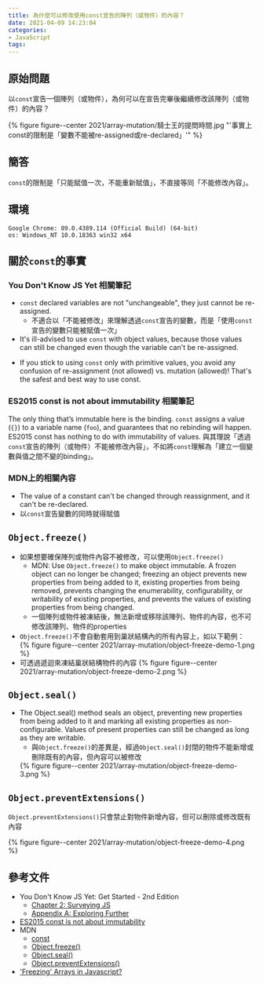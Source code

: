 ```yaml
---
title: 為什麼可以修改使用const宣告的陣列（或物件）的內容？
date: 2021-04-09 14:23:04
categories:
- JavaScript
tags:
---
```


## 原始問題
以`const`宣告一個陣列（或物件），為何可以在宣告完畢後繼續修改該陣列（或物件）的內容？

{% figure figure--center 2021/array-mutation/騎士王的提問時間.jpg "'事實上const的限制是「變數不能被re-assigned或re-declared」'" %}

## 簡答
`const`的限制是「只能賦值一次，不能重新賦值」，不直接等同「不能修改內容」。


## 環境
```
Google Chrome: 89.0.4389.114 (Official Build) (64-bit)
os: Windows_NT 10.0.18363 win32 x64
```

## 關於`const`的事實
### You Don't Know JS Yet 相關筆記
- `const` declared variables are not "unchangeable", they just cannot be re-assigned.
  - 不適合以「不能被修改」來理解透過`const`宣告的變數，而是「使用`const`宣告的變數只能被賦值一次」
  <script src="https://gist.github.com/tzynwang/bf4ef105981d115a11ae4eb761e34ac8.js"></script>
- It's ill-advised to use `const` with object values, because those values can still be changed even though the variable can't be re-assigned.
<script src="https://gist.github.com/tzynwang/b7f3ee4e1e7c8936a98bb8f7fa76b634.js"></script>
- If you stick to using `const` only with primitive values, you avoid any confusion of re-assignment (not allowed) vs. mutation (allowed)! That's the safest and best way to use const.

### ES2015 const is not about immutability 相關筆記
<script src="https://gist.github.com/tzynwang/0945c27501de984d3aaa410bf55a08ce.js"></script>
The only thing that’s immutable here is the binding. `const` assigns a value (`{}`) to a variable name (`foo`), and guarantees that no rebinding will happen. ES2015 const has nothing to do with immutability of values.
與其理說「透過`const`宣告的陣列（或物件）不能被修改內容」，不如將`const`理解為「建立一個變數與值之間不變的binding」。

### MDN上的相關內容
- The value of a constant can't be changed through reassignment, and it can't be re-declared.
- 以`const`宣告變數的同時就得賦值
  <script src="https://gist.github.com/tzynwang/b92649f9945fb3cb92275cf448adb199.js"></script>

## `Object.freeze()`
- 如果想要確保陣列或物件內容不被修改，可以使用`Object.freeze()`
  - MDN: Use `Object.freeze()` to make object immutable. A frozen object can no longer be changed; freezing an object prevents new properties from being added to it, existing properties from being removed, prevents changing the enumerability, configurability, or writability of existing properties, and prevents the values of existing properties from being changed.
  - 一個陣列或物件被凍結後，無法新增或移除該陣列、物件的內容，也不可修改該陣列、物件的properties
- `Object.freeze()`不會自動套用到巢狀結構內的所有內容上，如以下範例：
  <script src="https://gist.github.com/tzynwang/a52efc027532899027d7d0e0c9f1cfef.js"></script>
  {% figure figure--center 2021/array-mutation/object-freeze-demo-1.png %}
- 可透過遞迴來凍結巢狀結構物件的內容
  <script src="https://gist.github.com/tzynwang/e7a3cf50d030d90f05eee59257806b1e.js"></script>
  {% figure figure--center 2021/array-mutation/object-freeze-demo-2.png %}


## `Object.seal()`
- The Object.seal() method seals an object, preventing new properties from being added to it and marking all existing properties as non-configurable. Values of present properties can still be changed as long as they are writable.
  - 與`Object.freeze()`的差異是，經過`Object.seal()`封閉的物件不能新增或刪除既有的內容，但內容可以被修改
  <script src="https://gist.github.com/tzynwang/1e8917a16a8450fb76fd5a6bd34201e9.js"></script>
  {% figure figure--center 2021/array-mutation/object-freeze-demo-3.png %}


## `Object.preventExtensions()`
`Object.preventExtensions()`只會禁止對物件新增內容，但可以刪除或修改既有內容
<script src="https://gist.github.com/tzynwang/034ffb5ed714a851cc2e35c5b8a148df.js"></script>
{% figure figure--center 2021/array-mutation/object-freeze-demo-4.png %}


## 參考文件
- You Don't Know JS Yet: Get Started - 2nd Edition
  - [Chapter 2: Surveying JS](https://github.com/getify/You-Dont-Know-JS/blob/2nd-ed/get-started/ch2.md)
  - [Appendix A: Exploring Further](https://github.com/getify/You-Dont-Know-JS/blob/2nd-ed/get-started/apA.md)
- [ES2015 const is not about immutability](https://mathiasbynens.be/notes/es6-const)
- MDN
  - [const](https://developer.mozilla.org/en-US/docs/Web/JavaScript/Reference/Statements/const)
  - [Object.freeze()](https://developer.mozilla.org/en-US/docs/Web/JavaScript/Reference/Global_Objects/Object/freeze)
  - [Object.seal()](https://developer.mozilla.org/en-US/docs/Web/JavaScript/Reference/Global_Objects/Object/seal)
  - [Object.preventExtensions()](https://developer.mozilla.org/en-US/docs/Web/JavaScript/Reference/Global_Objects/Object/preventExtensions)
- ['Freezing' Arrays in Javascript?](https://stackoverflow.com/questions/7509894/freezing-arrays-in-javascript)